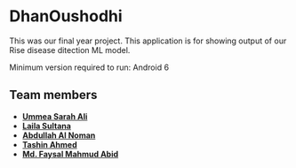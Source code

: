 # DhanOushodhi
This was our final year project. This application is for showing output of our Rise disease ditection ML model.

Minimum version required to run: Android 6


## Team members

* **[Ummea Sarah Ali](linkedin.com/in/sarah-twinkle-53520b191)**
* **[Laila Sultana](https://www.linkedin.com/in/laila-sultana-1915a9197/)**
* **[Abdullah Al Noman]()**
* **[Tashin Ahmed](https://tashinahmed.github.io/)**
* **[Md. Faysal Mahmud Abid](https://fmabid.github.io/)**
